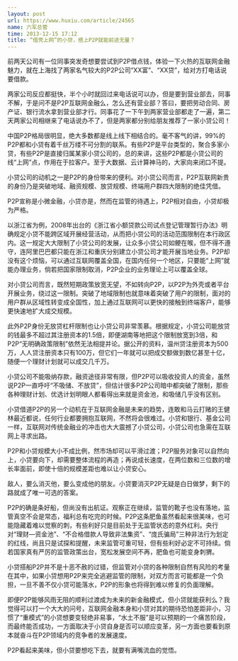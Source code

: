 ```yaml
---
layout: post
url: https://www.huxiu.com/article/24565
name: 六军总管
time: 2013-12-15 17:12
title: “借壳上网”的小贷，搭上P2P就能前途无量？
---
```

前两天公司有一位同事突发奇想要尝试到P2P借点钱，体验一下火热的互联网金融魅力，就在上海找了两家名气较大的P2P公司“XX富”、“XX贷”，给对方打电话说要借款。

两家公司反应都挺快，半个小时就回过来电话说可以办，但是要到营业部去，同事不解，于是问不是P2P互联网金融么，怎么还有营业部？答曰，要把劳动合同、房产证、银行流水拿到营业部才行。同事花了一下午到两家营业部都走了一遍，第二天两家公司相继来了电话说办不了，但是两家都分别给朋友推荐了一家小贷公司！

中国P2P格局很明显，绝大多数都是线上线下相结合的。毫不客气的讲，99%的P2P都和小贷有着千丝万缕不可分割的联系。有些P2P是平台类型的，聚合多家小贷，有些P2P是直接归属某家小贷公司的，总的来讲，这些P2P都是小贷公司的线“上网”点，作用在于拉客户。至于大数据、云计算神马的，大家向来闭口不提。

小贷公司的动机之一是P2P的身份带来的便利。对小贷公司而言，P2P互联网新贵的身份乃是突破地域、融资规模、放贷规模、终端用户群四大限制的绝佳凭借。

P2P宣称是小微金融，小贷亦是，然而在监管的待遇上，P2P相对自由，小贷却极为严格。

以浙江省为例，2008年出台的《浙江省小额贷款公司试点登记管理暂行办法》明确规定小贷不能跨区域开展经营活动，从而把小贷公司的活动范围限制在本行政区内。这一规定大大限制了小贷公司的发展，让众多小贷公司如鲠在喉，但不得不遵守，连阿里巴巴都只能在浙江和重庆分别建立小贷公司才能开展当地业务。P2P却没有这个烦恼，可以通过互联网覆盖全国，在国内任何一个地区，只要能“上网”就能办理业务，倘若把国家限制取消，P2P企业的业务理论上可以覆盖全球。

对小贷公司而言，既然短期政策放宽无望，不如转向P2P，以P2P为外壳或者平台开展业务，绕过这一限制。突破了地域限制也就意味着突破了用户的限制，面对的用户群从区域性转变成全国性，加上通过互联网可以更快的接触到终端客户，能够更快速地扩大成交规模。

此外P2P身份无放贷杠杆限制也让小贷公司非常羡慕。根据规定，小贷公司能放贷的钱最多不超过其注册资本的1.5倍，即便湖南等地把这个限制放宽到3倍，和P2P“无明确政策限制”依然无法相提并论。据公开的资料，温州贷注册资本为500万，人人贷注册资本只有100万，但它们一年就可以把成交额做到数亿甚至十亿，随便一个理财计划就可以成交几千万。

小贷公司不能吸纳存款，融资途径非常有限，但P2P可以吸收投资人的资金，虽然说P2P一直呼吁“不吸储、不放贷”，但估计很多P2P公司暗中都突破了限制，那些各种理财计划、优选计划明眼人都看得出来就是资金池，和吸储几乎没有区别。

小贷借道P2P的另一个动机在于互联网金融是未来的趋势，连敢和马云打赌的王健林最近都说，任何行业都要拥抱互联网，不然将会很难过。小贷和银行、基金公司一样，互联网对传统金融业的冲击也大大震撼了小贷公司，小贷公司也急需在互联网上寻求出路。

P2P和小贷规模大小不成比例，然市场却可以平滑过渡；P2P服务对象可以自然向上，小贷要向下，却需要整体流程的再造；再说成长速度，在两位数和三位数的增长率面前，即使十倍的规模差距也难以让小贷安心。

敌人，要么消灭他，要么变成他的朋友。小贷要消灭P2P无疑是白日做梦，剩下的路就成了唯一可选的答案。

P2P的确是条好船，但尚没有出航证。观察正在继续，监管的靴子也没有落地，监管真空不会是常态，福利总有吃完的时候。P2P这条肥鱼虽然看起来很美味，也可能隐藏着难以觉察的刺，有些利好只是目前处于无监管状态的意外红利。央行对“理财—资金池”、“不合格借款人导致非法集资”、“庞氏骗局”三种非法行为划定的红线，尚且只是试探和提醒，未来监管可重可轻，但有些利好必定不可持续。倘若国家真有严厉的监管政策出台，宽松发展空间不再，肥鱼也可能变身刺猬。

小贷搭船P2P并不是十恶不赦的过错，但监管对小贷的各种限制自然有风险的考量在其中，如果小贷想用P2P来完全逃避监管的限制，对双方而言可能都是一个负担，一旦不善不仅小贷可能落水，P2P的形象也将得到难以修复的负面理解。

即便P2P能够风雨无阻的顺利过渡成为未来的新金融模式，但小贷就能获利么？我觉得可以打一个大大的问号，互联网金融本身和小贷对其的期待恐怕差距非小，习惯了“重模式”的小贷想要变轻绝非易事，“水土不服”是可以预期的一个痛苦阶段，而最终能否成功，一方面取决于小贷自身是否可以顺应变革，另一方面也要看到原本就奋斗在P2P领域内的竞争者的发展速度。

P2P看起来美味，但小贷要想吃下去，就要有满嘴流血的觉悟。

